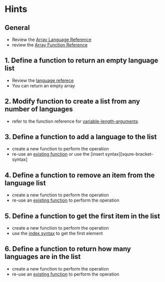 # Hints

## General

- Review the [Array Language Reference][ref-arrays]
- review the [Array Function Reference][ref-array-functions]

## 1. Define a function to return an empty language list

- Review the [language referece][ref-arrays]
- You can return an empty array

## 2. Modify function to create a list from any number of languages

- refer to the function reference for [variable-length-arguments][variable-arguments]

## 3. Define a function to add a language to the list

- create a new function to perform the operation
- re-use an [existing function][ref-array-functions] or use the [insert syntax][squre-bracket-syntax]

## 4. Define a function to remove an item from the language list

- create a new function to perform the operation
- re-use an [existing function][ref-array-functions] to perform the operation

## 5. Define a function to get the first item in the list 

- create a new function to perform the operation
- use the [index syntax][index-syntax] to get the first element

## 6. Define a function to return how many languages are in the list

- create a new function to perform the operation
- re-use an [existing function][ref-array-functions] to perform the operation

[ref-arrays]: https://www.php.net/manual/en/language.types.array.php
[ref-array-functions]: https://www.php.net/manual/en/ref.array.php
[index-syntax]: https://www.php.net/manual/en/language.types.array.php#language.types.array.syntax.accessing
[square-bracket-syntax]: https://www.php.net/manual/en/language.types.array.php#language.types.array.syntax.modifying
[variable-arguments]: https://www.php.net/manual/en/functions.arguments.php#functions.variable-arg-list